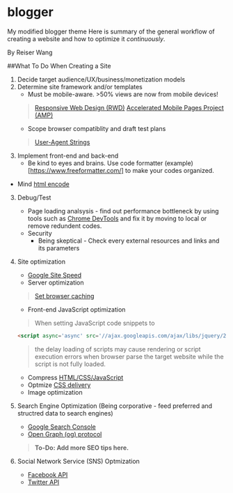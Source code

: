 # blogger
My modified blogger theme
Here is summary of the general workflow of creating a website and how to optimize it *continuously*.

By Reiser Wang

##What To Do When Creating a Site

 1. Decide target audience/UX/business/monetization models
 2. Determine site framework and/or templates
    - Must be mobile-aware. >50% views are now from mobile devices! 
    > [Responsive Web Design (RWD)](https://en.wikipedia.org/wiki/Responsive_web_design)
    > [Accelerated Mobile Pages Project (AMP)](https://www.ampproject.org/) 
    - Scope browser compatiblity and draft test plans
    > [User-Agent Strings](http://www.useragentstring.com/pages/useragentstring.php)
 2. Implement front-end and back-end 
    - Be kind to eyes and brains. Use code formatter (example)[https://www.freeformatter.com/] to make your codes organized.
   - Mind [html encode](https://codebeautify.org/html-encode-string)
 3. Debug/Test
    - Page loading analsysis - find out performance bottleneck by using tools such as [Chrome DevTools](https://developer.chrome.com/devtools) and fix it by moving to local or remove redundent codes.
    - Security
        * Being skeptical - Check every external resources and links and its parameters
 4. Site optimization
	 - [Google Site Speed](https://developers.google.com/speed/pagespeed/insights/)
	 - Server optimization
     > [Set browser caching](https://developers.google.com/speed/docs/insights/LeverageBrowserCaching)

	 - Front-end JavaScript optimization
	 > When setting JavaScript code snippets to 
	 ```html
	 <script async='async' src='//ajax.googleapis.com/ajax/libs/jquery/2.1.4/jquery.min.js'/>
	 ```
	 >the delay loading of scripts may cause rendering or script execution errors when browser parse the target website while the script is not fully loaded.
	 - Compress [HTML/CSS/JavaScript](https://developers.google.com/speed/docs/insights/MinifyResources)
     - Optmize [CSS delivery](https://developers.google.com/speed/docs/insights/OptimizeCSSDelivery)
	 - Image optimization
 5. Search Engine Optimization (Being corporative - feed preferred and structred data to search engines)
    - [Google Search Console](https://www.google.com/webmasters/tools/home)
    - [Open Graph (og) protocol](http://ogp.me/)
    > **To-Do: Add more SEO tips here.**
6. Social Network Service (SNS) Optmization
    - [Facebook API](https://developers.facebook.com/docs/plugins/share-button)
    - [Twitter API](https://dev.twitter.com/web/tweet-button)